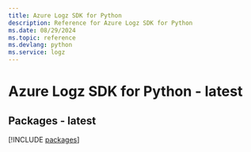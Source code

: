 ```yaml
---
title: Azure Logz SDK for Python
description: Reference for Azure Logz SDK for Python
ms.date: 08/29/2024
ms.topic: reference
ms.devlang: python
ms.service: logz
---
```

# Azure Logz SDK for Python - latest
## Packages - latest
[!INCLUDE [packages](logz-index.md)]